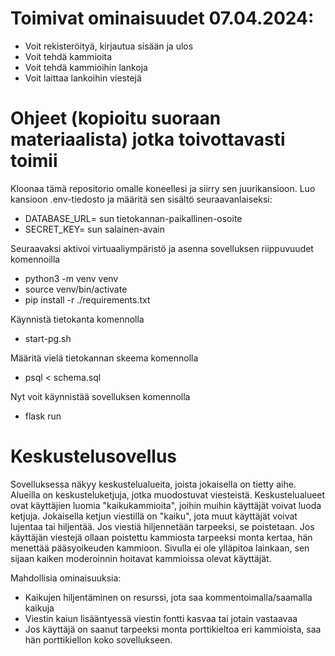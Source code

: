 
# Toimivat ominaisuudet 07.04.2024:
- Voit rekisteröityä, kirjautua sisään ja ulos
- Voit tehdä kammioita
- Voit tehdä kammioihin lankoja
- Voit laittaa lankoihin viestejä

# Ohjeet (kopioitu suoraan materiaalista) jotka toivottavasti toimii
Kloonaa tämä repositorio omalle koneellesi ja siirry sen juurikansioon. Luo kansioon .env-tiedosto ja määritä sen sisältö seuraavanlaiseksi:
- DATABASE_URL= sun tietokannan-paikallinen-osoite
- SECRET_KEY= sun salainen-avain

Seuraavaksi aktivoi virtuaaliympäristö ja asenna sovelluksen riippuvuudet komennoilla
- python3 -m venv venv
- source venv/bin/activate
- pip install -r ./requirements.txt

Käynnistä tietokanta komennolla
- start-pg.sh

Määritä vielä tietokannan skeema komennolla 
- psql < schema.sql

Nyt voit käynnistää sovelluksen komennolla 
- flask run

# Keskustelusovellus

Sovelluksessa näkyy keskustelualueita, joista jokaisella on tietty aihe. Alueilla on keskusteluketjuja, jotka muodostuvat viesteistä. Keskustelualueet ovat käyttäjien luomia "kaikukammioita", joihin muihin käyttäjät voivat luoda ketjuja. Jokaisella ketjun viestillä on "kaiku", jota muut käyttäjät voivat lujentaa tai hiljentää. Jos viestiä hiljennetään tarpeeksi, se poistetaan. Jos käyttäjän viestejä ollaan poistettu kammiosta tarpeeksi monta kertaa, hän menettää pääsyoikeuden kammioon. Sivulla ei ole ylläpitoa lainkaan, sen sijaan kaiken moderoinnin hoitavat kammioissa olevat käyttäjät. 

Mahdollisia ominaisuuksia:
- Kaikujen hiljentäminen on resurssi, jota saa kommentoimalla/saamalla kaikuja
- Viestin kaiun lisääntyessä viestin fontti kasvaa tai jotain vastaavaa
- Jos käyttäjä on saanut tarpeeksi monta porttikieltoa eri kammioista, saa hän porttikiellon koko sovellukseen.